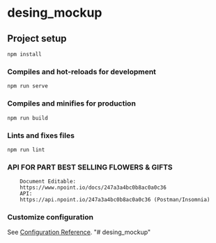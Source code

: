 # desing_mockup

## Project setup
```
npm install
```

### Compiles and hot-reloads for development
```
npm run serve
```

### Compiles and minifies for production
```
npm run build
```

### Lints and fixes files
```
npm run lint
```

### API FOR PART BEST SELLING FLOWERS & GIFTS
```
    Document Editable:
    https://www.npoint.io/docs/247a3a4bc0b8ac0a0c36
    API:
    https://api.npoint.io/247a3a4bc0b8ac0a0c36 (Postman/Insomnia)
```

### Customize configuration
See [Configuration Reference](https://cli.vuejs.org/config/).
"# desing_mockup" 
